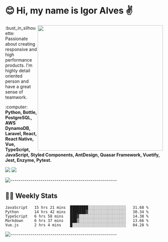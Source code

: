 # :blush: Hi, my name is Igor Alves :v:

<img src="https://github-readme-stats.vercel.app/api?username=iguit0&show_icons=true&count_private=true&theme=onedark" min-width="400px" max-width="400px" width="400px" align="right" />

<p align="left"> 
  :bust_in_silhouette: Passionate about creating responsive and high performance products.
  I'm highly detail oriented person and have a great sense of teamwork.
</p>

<p align="left">
  :computer: <strong>Python, Bottle, PostgreSQL, AWS DynamoDB, Laravel, React, React Native, Vue, TypeScript, JavaScript, Styled Components, AntDesign, Quasar Framework, Vuetify, Jest, Enzyme, Pytest.</strong>
</p>

<p align="left">
  <a href="https://www.linkedin.com/in/igor-lucio-alves" target="_blank" rel="noopener noreferrer" alt="Linkedin">
  <img src="https://img.shields.io/badge/LinkedIn-0077B5?style=for-the-badge&logo=linkedin&logoColor=white" /></a>

  <a href="https://t.me/iguit0" target="_blank" rel="noopener noreferrer" alt="Telegram">
  <img src="https://img.shields.io/badge/Telegram-2CA5E0?style=for-the-badge&logo=telegram&logoColor=white" /></a>
</p>

![-----------------------------------------------------](https://raw.githubusercontent.com/andreasbm/readme/master/assets/lines/aqua.png)

## :man_technologist: Weekly Stats
<!--START_SECTION:waka-->
```text
JavaScript   15 hrs 21 mins  ████████░░░░░░░░░░░░░░░░░   31.68 % 
Python       14 hrs 42 mins  ███████▓░░░░░░░░░░░░░░░░░   30.34 % 
TypeScript   6 hrs 58 mins   ███▓░░░░░░░░░░░░░░░░░░░░░   14.38 % 
Markdown     6 hrs 37 mins   ███▒░░░░░░░░░░░░░░░░░░░░░   13.66 % 
Vue.js       2 hrs 4 mins    █░░░░░░░░░░░░░░░░░░░░░░░░   04.28 % 
```
<!--END_SECTION:waka-->
![-----------------------------------------------------](https://raw.githubusercontent.com/andreasbm/readme/master/assets/lines/aqua.png)

